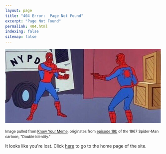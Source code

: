```yaml
---
layout: page
title: "404 Error:  Page Not Found"
excerpt: "Page Not Found"
permalink: 404.html
indexing: false
sitemap: false
---
```


![?](https://github.com/durcij/comics-club/blob/master/images/spidermen.jpg)

<small class="small">Image pulled from [Know Your Meme](https://knowyourmeme.com/memes/spider-man-pointing-at-spider-man), originates from [episode 19b](https://youtu.be/TPmXYGgyc2w) of the 1967 Spider-Man cartoon, "Double Identity."</small>

It looks like you're lost.  Click [here](https://comicsclub.netlify.com/) to go to the home page of the site.
